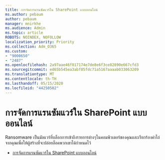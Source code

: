 ```yaml
---
title: การจัดการแรนซัมแวร์ใน SharePoint แบบออนไลน์
ms.author: pebaum
author: pebaum
manager: mnirkhe
ms.audience: Admin
ms.topic: article
ROBOTS: NOINDEX, NOFOLLOW
localization_priority: Priority
ms.collection: Adm_O365
ms.custom:
- "9000650"
- "2487"
ms.openlocfilehash: 2a97aae46f017174e7de8e6f3ce82890e667cfd3
ms.sourcegitcommit: ed65b545ea3abf05fdc71a5167aaaab033063209
ms.translationtype: MT
ms.contentlocale: th-TH
ms.lasthandoff: 05/15/2020
ms.locfileid: "44250502"
---
```

# <a name="handling-ransomware-in-sharepoint-online"></a>การจัดการแรนซัมแวร์ใน SharePoint แบบออนไลน์

Ransomware เป็นมัลแวร์ที่บล็อกการเข้าถึงรายการต่างๆในคอมพิวเตอร์ของคุณและเรียกร้องค่าไถ่จากคุณเพื่อให้ผู้สร้างที่จะปล่อยล็อคพวกเขาได้กําหนดไว้
- [การจัดการแรนซัมแวร์ใน SharePoint แบบออนไลน์](https://docs.microsoft.com/sharepoint/troubleshoot/security/handling-ransomware-in-sharepoint-online)
